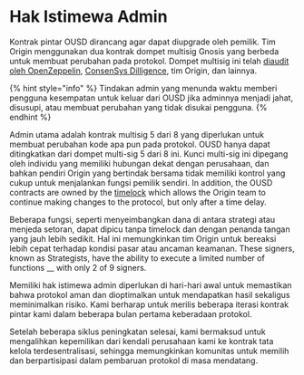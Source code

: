 # Hak Istimewa Admin

Kontrak pintar OUSD dirancang agar dapat diupgrade oleh pemilik. Tim Origin menggunakan dua kontrak dompet multisig Gnosis yang berbeda untuk membuat perubahan pada protokol. Dompet multisig ini telah [diaudit oleh OpenZeppelin](https://blog.openzeppelin.com/gnosis-multisig-wallet-audit-d702ff0e2b1e/), [ConsenSys Dilligence](https://blog.gnosis.pm/the-gnosis-multisig-wallet-and-our-commitment-to-security-ce9aca0d17f6), tim Origin, dan lainnya. &#x20;

{% hint style="info" %}
Tindakan admin yang menunda waktu memberi pengguna kesempatan untuk keluar dari OUSD jika adminnya menjadi jahat, disusupi, atau membuat perubahan yang tidak disukai pengguna.
{% endhint %}

Admin utama adalah kontrak multisig 5 dari 8 yang diperlukan untuk membuat perubahan kode apa pun pada protokol. OUSD hanya dapat ditingkatkan dari dompet multi-sig 5 dari 8 ini. Kunci multi-sig ini dipegang oleh individu yang memiliki hubungan dekat dengan perusahaan, dan bahkan pendiri Origin yang bertindak bersama tidak memiliki kontrol yang cukup untuk menjalankan fungsi pemilik sendiri. In addition, the OUSD contracts are owned by the [timelock](../smart-contracts/api/timelock.md) which allows the Origin team to continue making changes to the protocol, but only after a time delay.&#x20;

Beberapa fungsi, seperti menyeimbangkan dana di antara strategi atau menjeda setoran, dapat dipicu tanpa timelock dan dengan penanda tangan yang jauh lebih sedikit. Hal ini memungkinkan tim Origin untuk bereaksi lebih cepat terhadap kondisi pasar atau ancaman keamanan. These signers, known as Strategists,  have the ability to execute a limited number of functions __ with only 2 of 9 signers.

Memiliki hak istimewa admin diperlukan di hari-hari awal untuk memastikan bahwa protokol aman dan dioptimalkan untuk mendapatkan hasil sekaligus meminimalkan risiko. Kami berharap untuk merilis beberapa iterasi kontrak pintar kami dalam beberapa bulan pertama keberadaan protokol.

Setelah beberapa siklus peningkatan selesai, kami bermaksud untuk mengalihkan kepemilikan dari kendali perusahaan kami ke kontrak tata kelola terdesentralisasi, sehingga memungkinkan komunitas untuk memilih dan berpartisipasi dalam pembaruan protokol di masa mendatang.
